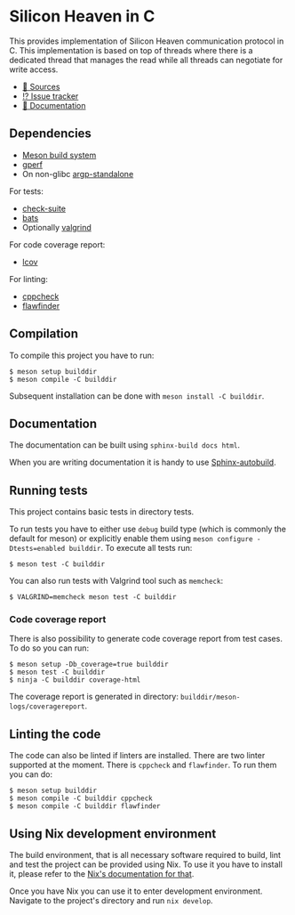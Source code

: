 # Silicon Heaven in C

This provides implementation of Silicon Heaven communication protocol in C. This
implementation is based on top of threads where there is a dedicated thread that
manages the read while all threads can negotiate for write access.

* [📃 Sources](https://gitlab.com/elektroline-predator/shvc)
* [⁉️ Issue tracker](https://gitlab.com/elektroline-predator/shvc/-/issues)
* [📕 Documentation](https://elektroline-predator.gitlab.io/shvc/)

## Dependencies

* [Meson build system](https://mesonbuild.com/)
* [gperf](https://www.gnu.org/software/gperf)
* On non-glibc [argp-standalone](http://www.lysator.liu.se/~nisse/misc)

For tests:

* [check-suite](https://gitlab.com/Cynerd/check-suite)
* [bats](https://bats-core.readthedocs.io/en/stable/index.html)
* Optionally [valgrind](http://www.valgrind.org)

For code coverage report:

* [lcov](http://ltp.sourceforge.net/coverage/lcov.php)

For linting:

* [cppcheck](https://github.com/danmar/cppcheck)
* [flawfinder](https://dwheeler.com/flawfinder/)


## Compilation

To compile this project you have to run:

```console
$ meson setup builddir
$ meson compile -C builddir
```

Subsequent installation can be done with `meson install -C builddir`.

## Documentation

The documentation can be built using `sphinx-build docs html`.

When you are writing documentation it is handy to use
[Sphinx-autobuild](https://pypi.org/project/sphinx-autobuild/).


## Running tests

This project contains basic tests in directory tests.

To run tests you have to either use `debug` build type (which is commonly the
default for meson) or explicitly enable them using `meson configure
-Dtests=enabled builddir`. To execute all tests run:

```console
$ meson test -C builddir
```

You can also run tests with Valgrind tool such as `memcheck`:

```console
$ VALGRIND=memcheck meson test -C builddir
```

### Code coverage report

There is also possibility to generate code coverage report from test cases. To
do so you can run:

```console
$ meson setup -Db_coverage=true builddir
$ meson test -C builddir
$ ninja -C builddir coverage-html
```

The coverage report is generated in directory:
`builddir/meson-logs/coveragereport`.

## Linting the code

The code can also be linted if linters are installed. There are two linter
supported at the moment. There is `cppcheck` and `flawfinder`. To run them you
can do:

```console
$ meson setup builddir
$ meson compile -C builddir cppcheck
$ meson compile -C builddir flawfinder
```

## Using Nix development environment

The build environment, that is all necessary software required to build, lint
and test the project can be provided using Nix. To use it you have to install
it, please refer to the [Nix's documentation for
that](https://nixos.org/download.html).

Once you have Nix you can use it to enter development environment. Navigate to
the project's directory and run `nix develop`.
